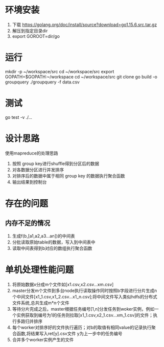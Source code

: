 # 环境安装
1. 下载
https://golang.org/doc/install/source?download=go1.15.6.src.tar.gz
2. 解压到指定目录dir
3. export GOROOT=dir/go

# 运行
mkdir -p ~/workspace/src
cd ~/workspace/src
export GOPATH=$GOPATH:~/workspace
cd ~/workspace/src
git clone 
go build -o groupquery
./groupquery -f data.csv

# 测试
go test -v  ./...

# 设计思路
使用mapreduce的处理思路
1. 按照 group key进行shuffle得到分区后的数据
2. 对各数据分区进行并发排序
3. 对排序后的数据中属于相同 group key 的数据执行聚合函数
4. 输出结果到控制台

# 存在的问题
## 内存不足的情况
1. 生成f(b,[a1,a2,a3...an])的中间表
2. 分批读取原始table的数据，写入到中间表中
3. 读取中间表得到b对应的数组执行聚合函数

# 单机处理性能问题

1. 将原始数据x分成m个文件如[x1.csv,x2.csv...xm.csv]
2. master分发m个文件到多台node执行读取操作同时按照b字段进行分片生成n个中间文件[x1_1.csv,x1_2.csv...x1_n.csv];将中间文件写入类似hdfs的分布式文件系统,总共生成m*n个文件
3. 等待分片完成之后，master根据任务编号[1,n]分发任务到woker实例，例如一个实例获取到编号为1的任务则拉取[x1_1.csv,x2_1.csv...xm_1.csv]的文件；执行多路归并排序
4. 每个worker对排序好的文件执行遍历；对b的取值有相同value的记录执行聚合函数,将结果写入ret[y].csv文件 y为上一步中的任务编号
5. 合并多个worker实例产生的文件